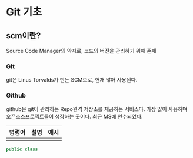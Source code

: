 # Git 기초

## scm이란?

Source Code Manager의 약자로, 코드의 버전을 관리하기 위해 존재

### GIt

git은 Linus Torvalds가 만든 SCM으로, 현재 많아 사용된다.

### Github

github은 git이 관리하는 Repo원격 저장소를 제공하는 서비스다. 가장 많이 사용하며 오픈소스프로젝트들이 성장하는 곳이다. 최근 MS에 인수되었다. 

| 명령어 | 설명 | 예시 |
| ------ | ---- | ---- |
|        |      |      |



```C#
public class
```

